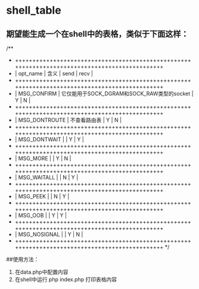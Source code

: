 # shell_table

## 期望能生成一个在shell中的表格，类似于下面这样：

/**
 *	++++++++++++++++++++++++++++++++++++++++++++++++++++++++++++++++++++++++++++++++++++++++++++++
 *	|     opt_name     |                          含义                          |  send  |  recv  |
 *  ++++++++++++++++++++++++++++++++++++++++++++++++++++++++++++++++++++++++++++++++++++++++++++++
 *	|    MSG_CONFIRM   |    它仅能用于SOCK_DGRAM和SOCK_RAW类型的socket			    |	Y	|    N   |
 *  ++++++++++++++++++++++++++++++++++++++++++++++++++++++++++++++++++++++++++++++++++++++++++++++
 *	|	MSG_DONTROUTE  |        不查看路由表 		       							|	Y	|    N   |
 *  ++++++++++++++++++++++++++++++++++++++++++++++++++++++++++++++++++++++++++++++++++++++++++++++
 *	|	MSG_DONTWAIT   |                            							|	Y	|    Y   |
 *  ++++++++++++++++++++++++++++++++++++++++++++++++++++++++++++++++++++++++++++++++++++++++++++++
 *	|	MSG_MORE       |                            							|	Y	|    N   |
 *  ++++++++++++++++++++++++++++++++++++++++++++++++++++++++++++++++++++++++++++++++++++++++++++++
 *	|	MSG_WAITALL    |                            							|	N	|    Y   |
 *  ++++++++++++++++++++++++++++++++++++++++++++++++++++++++++++++++++++++++++++++++++++++++++++++
 *	|	MSG_PEEK       |                            							|	N	|    Y   |
 *  ++++++++++++++++++++++++++++++++++++++++++++++++++++++++++++++++++++++++++++++++++++++++++++++
 *	|	MSG_OOB        |                            							|	Y	|    Y   |
 *  ++++++++++++++++++++++++++++++++++++++++++++++++++++++++++++++++++++++++++++++++++++++++++++++
 *	|	MSG_NOSIGNAL   |                            							|	Y	|    N   |
 *  ++++++++++++++++++++++++++++++++++++++++++++++++++++++++++++++++++++++++++++++++++++++++++++++
 */


 ##使用方法：

 1. 在data.php中配置内容
 2. 在shell中运行 php index.php 打印表格内容